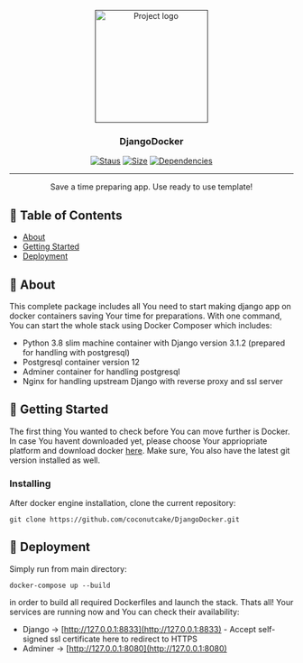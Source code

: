 <p align="center">
  <a href="" rel="noopener">
 <img width=200px height=200px src="http://mign.pl/adds/logo.png" alt="Project logo"></a>
</p>

<h3 align="center">DjangoDocker</h3>

<div align="center">

[![Staus](https://img.shields.io/travis/coconutcake/DjangoDocker)](https://travis-ci.org/github/coconutcake/DjangoDocker)
[![Size](https://img.shields.io/github/repo-size/coconutcake/DjangoDocker?style=flat-square)]()
[![Dependencies](https://img.shields.io/requires/github/coconutcake/DjangoDocker)](https://requires.io/github/coconutcake/DjangoDocker/requirements/?branch=main)


</div>

---

<p align="center"> Save a time preparing app. Use ready to use template!
    <br> 
</p>

## 📝 Table of Contents

- [About](#about)
- [Getting Started](#getting_started)
- [Deployment](#deployment)



## 🧐 About <a name = "about"></a>

This complete package includes all You need to start making django app on docker containers saving Your time for preparations. With one command, You can start the whole stack using Docker Composer which includes:
- Python 3.8 slim machine container with Django version 3.1.2 (prepared for handling with postgresql)
- Postgresql container version 12
- Adminer container for handling postgresql
- Nginx for handling upstream Django with reverse proxy and ssl server

## 🏁 Getting Started <a name = "getting_started"></a>

The first thing You wanted to check before You can move further is Docker. In case You havent downloaded yet, please choose Your appriopriate platform and download docker [here](https://www.docker.com/get-started). Make sure, You also have the latest git version installed as well.

### Installing

After docker engine installation, clone the current repository:
```
git clone https://github.com/coconutcake/DjangoDocker.git
```

## 🚀 Deployment <a name = "deployment"></a>

Simply run from main directory:

```
docker-compose up --build
```
in order to build all required Dockerfiles and launch the stack. 
Thats all! 
Your services are running now and You can check their availability:

- Django -> [http://127.0.0.1:8833](http://127.0.0.1:8833) - Accept self-signed ssl certificate here to redirect to HTTPS
- Adminer -> [http://127.0.0.1:8080](http://127.0.0.1:8080)